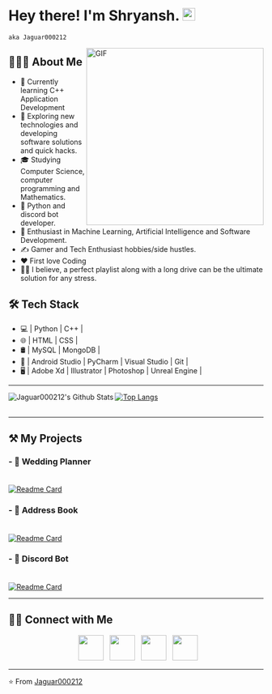 # Hey there! I'm Shryansh. <img src="https://github.com/Wizard-i/Wizard-i/blob/main/Hi.gif?raw=true" width="25">

``aka Jaguar000212``

<img align="right" alt="GIF" src="https://github.com/Wizard-i/Wizard-i/blob/main/gif2.gif?raw=true" width="350"/>

## 👨🏻‍💻 About Me

- 🔭 Currently learning C++ Application Development
- 🤔 Exploring new technologies and developing software solutions and quick hacks.
- 🎓 Studying Computer Science, computer programming and Mathematics.
- 💼 Python and discord bot developer.
- 🌱 Enthusiast in Machine Learning, Artificial Intelligence and Software Development.
- ✍️ Gamer and Tech Enthusiast hobbies/side hustles.
- ❤️ First love Coding
- 😮‍💨 I believe, a perfect playlist along with a long drive can be the ultimate solution for any stress. 

## 🛠 Tech Stack

- 💻 | Python | C++ |
- 🌐 | HTML | CSS |
- 🛢 | MySQL | MongoDB |
- 🔧 | Android Studio | PyCharm | Visual Studio | Git |
- 🖥 | Adobe Xd | Illustrator | Photoshop | Unreal Engine |

---

<img align="left" src="https://github-readme-stats.vercel.app/api?username=wizard-i&custom_title=Jaguar000212's%20Github%20Stats&include_all_commits=true&count_private=true&show_icons=true&line_height=20&title_color=7A7ADB&icon_color=2234AE&text_color=D3D3D3&bg_color=0,000000,130F40" alt="Jaguar000212's Github Stats"> 

[![Top Langs](https://github-readme-stats.vercel.app/api/top-langs/?username=wizard-i&card_width=350&line_height=20&title_color=7A7ADB&icon_color=2234AE&text_color=D3D3D3&bg_color=0,000000,130F40)](https://github.com/wizard-i/)
<br></br>

---

## ⚒️ My Projects
### - 💒 Wedding Planner <br></br>
  [![Readme Card](https://github-readme-stats.vercel.app/api/pin/?username=wizard-i&repo=Wedding-Planner&line_height=20&title_color=7A7ADB&icon_color=2234AE&text_color=D3D3D3&bg_color=0,000000,130F40)](https://github.com/Wizard-i/Wedding-Planner)
### - 📃 Address Book <br></br>
  [![Readme Card](https://github-readme-stats.vercel.app/api/pin/?username=wizard-i&repo=Address-Book&line_height=20&title_color=7A7ADB&icon_color=2234AE&text_color=D3D3D3&bg_color=0,000000,130F40)](https://github.com/Wizard-i/Address-Book)
### - 🤖 Discord Bot <br></br>
  [![Readme Card](https://github-readme-stats.vercel.app/api/pin/?username=wizard-i&repo=Wizardi&line_height=20&title_color=7A7ADB&icon_color=2234AE&text_color=D3D3D3&bg_color=0,000000,130F40)](https://github.com/Wizard-i/Wizardi)

---

## 🤝🏻 Connect with Me

<p align="center">
&nbsp; <a href="https://twitter.com/Jaguar000212" target="_blank" rel="noopener noreferrer"><img src="https://img.icons8.com/plasticine/100/000000/twitter.png" width="50" /></a>  
&nbsp; <a href="https://www.instagram.com/Jaguar000212/" target="_blank" rel="noopener noreferrer"><img src="https://img.icons8.com/plasticine/100/000000/instagram-new.png" width="50" /></a>  
&nbsp; <a href="https://www.linkedin.com/in/Jaguar000212/" target="_blank" rel="noopener noreferrer"><img src="https://img.icons8.com/plasticine/100/000000/linkedin.png" width="50" /></a>
&nbsp; <a href="mailto:Jaguar000212@gmail.com" target="_blank" rel="noopener noreferrer"><img src="https://img.icons8.com/plasticine/100/000000/gmail.png"  width="50" /></a>
</p>

---

⭐️ From [Jaguar000212](https://github.com/wizard-i)
